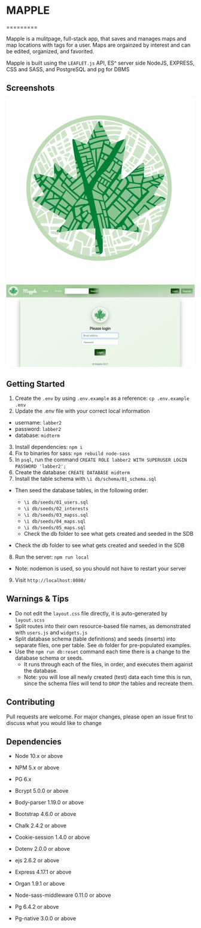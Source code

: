 # MAPPLE
=========

Mapple is a mulitpage, full-stack app, that saves and manages maps and map locations with tags for a user. Maps are orgainzed by interest and can be edited, organized, and favorited.

Mapple is built using the `LEAFLET.js` API, ES^ server side NodeJS, EXPRESS, CSS and SASS, and PostgreSQL and pg for DBMS

## Screenshots

!["Mapple"](https://github.com/RodoMark/mapple/blob/master/public/images/Mapple2just_logo.png)

!["Login"](https://github.com/RodoMark/mapple/blob/master/public/images/Screen%20Shot%202021-02-12%20at%209.16.33%20AM.png?raw=true)

## Getting Started

1. Create the `.env` by using `.env.example` as a reference: `cp .env.example .env`
2. Update the .env file with your correct local information 
  - username: `labber2` 
  - password: `labber2` 
  - database: `midterm`
3. Install dependencies: `npm i`
4. Fix to binaries for sass: `npm rebuild node-sass`
5. In `psql`, run the command `CREATE ROLE labber2 WITH SUPERUSER LOGIN PASSWORD 'labber2';`
6. Create the database: `CREATE DATABASE midterm`
7. Install the table schema with `\i db/schema/01_schema.sql`
  - Then seed the database tables, in the following order:
      - `\i db/seeds/01_users.sql`
      - `\i db/seeds/02_interests`
      - `\i db/seeds/03_mapss.sql`
      - `\i db/seeds/04_maps.sql`
      - `\i db/seeds/05_maps.sql`
    - Check the db folder to see what gets created and seeded in the SDB

  - Check the db folder to see what gets created and seeded in the SDB
8. Run the server: `npm run local`
  - Note: nodemon is used, so you should not have to restart your server
9. Visit `http://localhost:8080/`

## Warnings & Tips

- Do not edit the `layout.css` file directly, it is auto-generated by `layout.scss`
- Split routes into their own resource-based file names, as demonstrated with `users.js` and `widgets.js`
- Split database schema (table definitions) and seeds (inserts) into separate files, one per table. See `db` folder for pre-populated examples. 
- Use the `npm run db:reset` command each time there is a change to the database schema or seeds. 
  - It runs through each of the files, in order, and executes them against the database. 
  - Note: you will lose all newly created (test) data each time this is run, since the schema files will tend to `DROP` the tables and recreate them.

## Contributing
Pull requests are welcome. For major changes, please open an issue first to discuss what you would like to change

## Dependencies

- Node 10.x or above
- NPM 5.x or above
- PG 6.x

- Bcrypt 5.0.0 or above
- Body-parser 1.19.0 or above
- Bootstrap 4.6.0 or above
- Chalk 2.4.2 or above
- Cookie-session 1.4.0 or above
- Dotenv 2.0.0 or above
- ejs 2.6.2 or above
- Express 4.17.1 or above
- Organ 1.9.1 or above
- Node-sass-middleware 0.11.0 or above
- Pg 6.4.2 or above
- Pg-native 3.0.0 or above
